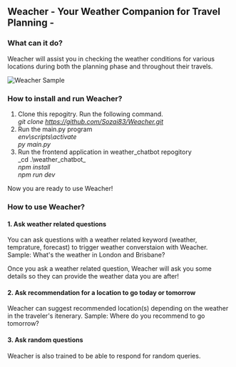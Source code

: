 ## Weacher -  Your Weather Companion for Travel Planning - 

### What can it do?
Weacher will assist you in checking the weather conditions for various locations during both the planning phase and throughout their travels.

![Weacher Sample](https://github.com/Sozai83/Weacher/assets/58994580/802a4a7b-1339-4f0e-8fa8-cc9b4b455a6e)

### How to install and run Weacher?
1. Clone this repogitry. Run the following command.    
  _git clone https://github.com/Sozai83/Weacher.git_
2. Run the main.py program    
   _env\scripts\activate  
   py main.py_
3. Run the frontend application in weather_chatbot repogitory    
   _cd .\weather_chatbot\_  
   _npm install_  
   _npm run dev_  

Now you are ready to use Weacher!


### How to use Weacher?
#### 1. Ask weather related questions
You can ask questions with a weather related keyword (weather, temprature, forecast) to trigger weather converstaion with Weacher.
Sample: What's the weather in London and Brisbane?

Once you ask a weather related question, Weacher will ask you some details so they can provide the weather data you are after!

#### 2. Ask recommendation for a location to go today or tomorrow
Weacher can suggest recommended location(s) depending on the weather in the traveler's itenerary.
Sample: Where do you recommend to go tomorrow?

#### 3. Ask random questions
Weacher is also trained to be able to respond for random queries.

